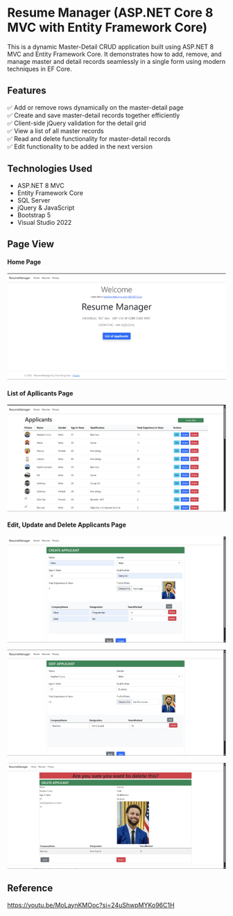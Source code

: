 ﻿# Resume Manager (ASP.NET Core 8 MVC with Entity Framework Core)
This is a dynamic Master-Detail CRUD application built using ASP.NET 8 MVC and Entity Framework Core. It demonstrates how to add, remove, and manage master and detail records seamlessly in a single form using modern techniques in EF Core.

## Features
✅ Add or remove rows dynamically on the master-detail page  
✅ Create and save master-detail records together efficiently  
✅ Client-side jQuery validation for the detail grid  
✅ View a list of all master records  
✅ Read and delete functionality for master-detail records  
✅ Edit functionality to be added in the next version  

## Technologies Used
- ASP.NET 8 MVC
- Entity Framework Core
- SQL Server
- jQuery & JavaScript
- Bootstrap 5
- Visual Studio 2022

## Page View
#### Home Page
![Home Page](screenshots/rm_home.png)

#### List of Apllicants Page
![Books Page](screenshots/applicants.png)


#### Edit, Update and Delete Applicants Page
![Create Book](screenshots/rm_create.png)

![Updaet Book ](screenshots/rm_edit.png)

![Delete Book](screenshots/rm_delete.png)

## Reference
https://youtu.be/MoLaynKMOoc?si=24uShwpMYKo96C1H
